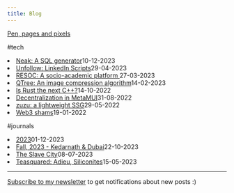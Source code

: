 ```yaml
---
title: Blog
---
```

[Pen, pages and pixels](../reading.html)

<span class="custom-tags">#tech</span>

<li class="flex justify-between pb3"><a href="./neak.html" class="link">Neak: A SQL generator</a><span class="date gray">10-12-2023</span> </li>

<li class="flex justify-between pb3"><a href="./unfollowall.html" class="link">Unfollow: LinkedIn Scripts</a><span class="date gray">29-04-2023</span> </li>

<li class="flex justify-between pb3"><a href="./resoc.html" class="link">RESOC: A socio-academic platform </a><span class="date gray">27-03-2023</span>
</li>

<li class="flex justify-between pb3"><a href="./qtree.html" class="link">QTree: An image compression algorithm</a><span class="date gray">14-02-2023</span></li>

<li class="flex justify-between pb3"><a href="./rust.html" class="link">Is Rust the next C++?</a><span class="date gray">14-10-2022</span>
</li>

<li class="flex justify-between pb3"><a href="./metamuiwallet.html" class="link">Decentralization in MetaMUI</a><span class="date gray">31-08-2022</span>
</li>

<li class="flex justify-between pb3"><a href="./zuzu.html" class="link">zuzu: a lightweight SSG</a><span class="date gray">29-05-2022</span>
</li>

<li class="flex justify-between pb3"><a href="./infeasibleWeb3.html" class="link">Web3 shams</a><span class="date gray">19-01-2022</span>
</li>

<span class="custom-tags">#journals</span>

<li class="flex justify-between pb3"><a href="./23.html" class="link">2023</a><span class="date gray">01-12-2023</span> </li>

<li class="flex justify-between pb3"><a href="./fall23.html" class="link">Fall, 2023 - Kedarnath & Dubai</a><span class="date gray">22-10-2023</span> </li>

<li class="flex justify-between pb3"><a href="./lifeinametro.html" class="link">The Slave City</a><span class="date gray">08-07-2023</span> </li>

<li class="flex justify-between pb3"><a href="./teasquared.html" class="link">Teasquared: Adieu, Siliconites</a><span class="date gray">15-05-2023</span> </li>

---

[Subscribe to my newsletter](https://fuzzymf.substack.com/subscribe) to get notifications about new posts :)